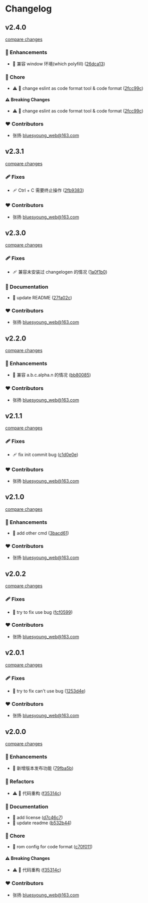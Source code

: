 # Changelog


## v2.4.0

[compare changes](https://github.com/BluesYoung-web/young-commit/compare/v2.3.1...v2.4.0)

### 🚀 Enhancements

- 🚀 兼容 window 环境(which polyfill) ([26dca13](https://github.com/BluesYoung-web/young-commit/commit/26dca13))

### 🏡 Chore

- ⚠️  🏡 change eslint as code format tool & code format ([2fcc99c](https://github.com/BluesYoung-web/young-commit/commit/2fcc99c))

#### ⚠️ Breaking Changes

- ⚠️  🏡 change eslint as code format tool & code format ([2fcc99c](https://github.com/BluesYoung-web/young-commit/commit/2fcc99c))

### ❤️ Contributors

- 张扬 <bluesyoung_web@163.com>

## v2.3.1

[compare changes](https://github.com/BluesYoung-web/young-commit/compare/v2.3.0...v2.3.1)

### 🩹 Fixes

- 🩹 Ctrl + C 需要终止操作 ([2fb9383](https://github.com/BluesYoung-web/young-commit/commit/2fb9383))

### ❤️ Contributors

- 张扬 <bluesyoung_web@163.com>

## v2.3.0

[compare changes](https://github.com/BluesYoung-web/young-commit/compare/v2.2.0...v2.3.0)

### 🩹 Fixes

- 🩹 兼容未安装过 changelogen 的情况 ([1a0f1b0](https://github.com/BluesYoung-web/young-commit/commit/1a0f1b0))

### 📖 Documentation

- 📖 update README ([27fa02c](https://github.com/BluesYoung-web/young-commit/commit/27fa02c))

### ❤️ Contributors

- 张扬 <bluesyoung_web@163.com>

## v2.2.0

[compare changes](https://github.com/BluesYoung-web/young-commit/compare/v2.1.1...v2.2.0)

### 🚀 Enhancements

- 🚀 兼容 a.b.c.alpha.n 的情况 ([bb80085](https://github.com/BluesYoung-web/young-commit/commit/bb80085))

### ❤️ Contributors

- 张扬 <bluesyoung_web@163.com>

## v2.1.1

[compare changes](https://github.com/BluesYoung-web/young-commit/compare/v2.1.0...v2.1.1)

### 🩹 Fixes

- 🩹 fix init commit bug ([c1d0e0e](https://github.com/BluesYoung-web/young-commit/commit/c1d0e0e))

### ❤️ Contributors

- 张扬 <bluesyoung_web@163.com>

## v2.1.0

[compare changes](https://github.com/BluesYoung-web/young-commit/compare/v2.0.2...v2.1.0)

### 🚀 Enhancements

- 🚀 add other cmd ([3bacd61](https://github.com/BluesYoung-web/young-commit/commit/3bacd61))

### ❤️ Contributors

- 张扬 <bluesyoung_web@163.com>

## v2.0.2

[compare changes](https://github.com/BluesYoung-web/young-commit/compare/v2.0.1...v2.0.2)

### 🩹 Fixes

- 🐛  try to fix use bug ([fcf0599](https://github.com/BluesYoung-web/young-commit/commit/fcf0599))

### ❤️ Contributors

- 张扬 <bluesyoung_web@163.com>

## v2.0.1

[compare changes](https://github.com/BluesYoung-web/young-commit/compare/v2.0.0...v2.0.1)

### 🩹 Fixes

- 🐛  try to fix can't use bug ([1253d4e](https://github.com/BluesYoung-web/young-commit/commit/1253d4e))

### ❤️ Contributors

- 张扬 <bluesyoung_web@163.com>

## v2.0.0

[compare changes](https://github.com/BluesYoung-web/young-commit/compare/v1.0.2...v2.0.0)

### 🚀 Enhancements

- 🚀 新增版本发布功能 ([79fba5b](https://github.com/BluesYoung-web/young-commit/commit/79fba5b))

### 💅 Refactors

- ⚠️  💅 代码重构 ([f35314c](https://github.com/BluesYoung-web/young-commit/commit/f35314c))

### 📖 Documentation

- 📖 add license ([d7c46c7](https://github.com/BluesYoung-web/young-commit/commit/d7c46c7))
- 📖 update readme ([b532b44](https://github.com/BluesYoung-web/young-commit/commit/b532b44))

### 🏡 Chore

- 🏡 rom config for code format ([c70f011](https://github.com/BluesYoung-web/young-commit/commit/c70f011))

#### ⚠️ Breaking Changes

- ⚠️  💅 代码重构 ([f35314c](https://github.com/BluesYoung-web/young-commit/commit/f35314c))

### ❤️ Contributors

- 张扬 <bluesyoung_web@163.com>

